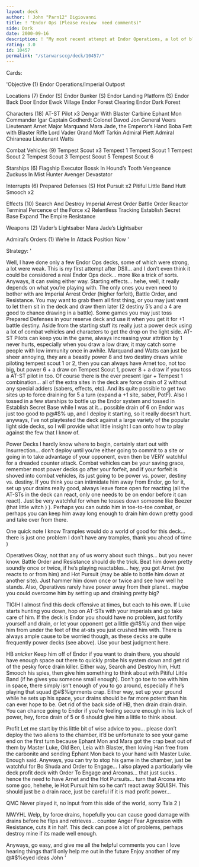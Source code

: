 ```yaml
---
layout: deck
author: ! John "Parn12" Digiovanni
title: ! "Endor Ops (Please review  need comments)"
side: Dark
date: 2000-09-16
description: ! "My most recent attempt at Endor Operations, a lot of black and blue for heavy ground control and draining."
rating: 3.0
id: 10457
permalink: "/starwarsccg/deck/10457/"
---
```

Cards: 

'Objective (1)
Endor Operations/Imperial Outpost

Locations (7)
Endor (S)
Endor Bunker (S)
Endor Landing Platform (S)
Endor Back Door
Endor Ewok Village
Endor Forest Clearing
Endor Dark Forest

Characters (18)
AT-ST Pilot x3
Dengar With Blaster Carbine
Ephant Mon
Commander Igar
Captain Godherdt
Colonel Davod Jon
General Veers
Lieutenant Arnet
Major Marquand
Mara Jade, the Emperor’s Hand
Boba Fett with Blaster Rifle
Lord Vader
Grand Moff Tarkin
Admiral Piett
Admiral Chiraneau
Lieutenant Watts

Combat Vehicles (9)
Tempest Scout x3
Tempest 1
Tempest Scout 1
Tempest Scout 2
Tempest Scout 3
Tempest Scout 5
Tempest Scout 6

Starships (6)
Flagship Executor
Bossk In Hound’s Tooth
Vengeance
Zuckuss In Mist Hunter
Avenger
Devastator

Interrupts (6)
Prepared Defenses (S)
Hot Pursuit x2
Pitiful Little Band
Hutt Smooch x2

Effects (10)
Search And Destroy
Imperial Arrest Order
Battle Order
Reactor Terminal
Percence of the Force x2
Relentless Tracking
Establish Secret Base
Expand The Empire
Resistance

Weapons (2)
Vader’s Lightsaber
Mara Jade’s Lightsaber

Admiral’s Orders (1)
We’re In Attack Position Now '

Strategy: '

Well, I have done only a few Endor Ops decks, some of which were strong, a lot were weak.  This is my first attempt after DSII... and I don’t even think it could be considered a real Endor Ops deck... more like a trick of sorts.  Anyways, it can swing either way.  Starting effects... hehe, well, it really depends on what you’re playing with.  The only ones you even need to bother with are Imperial Arrest Order (higher forfeit), Battle Order, and Resistance.  You may want to grab them all first thing, or you may just want to let them sit in the deck and draw them later (2 destiny 5’s and a 4 are good to chance drawing in a battle).  Some games you may just toss Prepared Defenses in your reserve deck and use it when you get it for +1 battle destiny.  Aside from the starting stuff its really just a power deck using a lot of combat vehicles and characters to get the drop on the light side.  AT-ST Pilots can keep you in the game, always increasing your attrition by 1 never hurts, especially when you draw a low draw, it may catch some people with low immunity once in awhile.  Marquand and Watts can just be sheer annoying, they are a beastly power 8 and two destiny draws while piloting tempest scout 1 or 2, then you can always have Arnet too, not too big, but power 6 + a draw on Tempest Scout 1, power 8 + a draw if you toss a AT-ST pilot in too.  Of course there is the ever present Igar + Tempest 1 combination... all of the extra sites in the deck are force drain of 2 without any special adders (sabers, effects, etc).  And its quite possible to get two sites up to force draining for 5 a turn (expand a +1 site, saber, PotF). Also I tossed in a few starships to bottle up the Endor system and tossed in Establish Secret Base while I was at it... possible drain of 6 on Endor was just too good to p@#$% up, and I deploy it starting, so it really doesn’t hurt.  anyways, I’ve not playtested the deck against a large variety of the popular light side decks, so I will provide what little insight I can onto how to play against the few that I know of.

Power Decks
I hardly know where to begin, certainly start out with Insurrection... don’t deploy until you’re either going to commit to a site or going in to take advantage of your opponent, even then be VERY watchful for a dreaded counter attack.  Combat vehicles can be your saving grace, remember most power decks go after your forfeit, and if your forfeit is shoved into combat vehicles, its just going to be power vs. power, destiny vs. destiny.  If you think you can intimidate him away from Endor, go for it, set up your drains really good, always leave force open for reacting (all the AT-STs in the deck can react, only one needs to be on endor before it can react).  Just be very watchful for when he tosses down someone like Beezer (that little witch ) ).  Perhaps you can outdo him in toe-to-toe combat, or perhaps you can keep him away long enough to drain him down pretty good and take over from there.

One quick note I know Tramples would do a world of good for this deck... there is just one problem I don’t have any tramples, thank you ahead of time )

Operatives
Okay, not that any of us worry about such things... but you never know.  Battle Order and Resistance should do the trick.  Beat him down pretty soundly once or twice, if he’s playing reactables... hey, you got Arnet (no reacts to or from him) and Hot Pursuit (may be able to bottle him down at another site).  Just hammer him down once or twice and see how well he stands.  Also, Operatives rarely have power away from their planet.. maybe you could overcome him by setting up and draining pretty big?

TIGIH
I almost find this deck offensive at times, but each to his own.  If Luke starts hunting you down, hop on AT-STs with your imperials and go take care of him.  If the deck is Endor you should have no problem, just fortify yourself and drain, or let your opponent get a little @#$%y and then wipe him from under the feet of the at-sts you just crushed him with.  There is always ample cause to be worried though, as these decks are quite frequently power decks (see above).  Use your best judgment here.

HB
*snicker* Keep him off of Endor if you want to drain there, you should have enough space out there to quickly probe his system down and get rid of the pesky force drain killer.  Either way, Search and Destroy him, Hutt Smooch his spies, then give him something to think about with Pitiful Little Band (if he gives you someone small enough).  Don’t go toe to toe with him in space, there simply isn’t enough of you to go around, especially if he’s playing that squad @#$%ignments crap.  Either way, set up your ground while he sets up his space, your drains should be far more potent than his can ever hope to be.  Get rid of the back side of HB, then drain drain drain.  You can chance going to Endor if you’re feeling secure enough in his lack of power, hey, force drain of 5 or 6 should give him a little to think about.

Profit
Let me start by this little bit of wise advice to you... please don’t deploy the two aliens to the chamber, it’d be unfortunate to see your game end on the first turn because Ephant Mon and Mara got the crap beat out of them by Master Luke, Old Ben, Leia with Blaster, then loving Han free from the carbonite and sending Ephant Mon back to your hand with Master Luke.  Enough said.  Anyways, you can try to stop his game in the chamber, just be watchful for Bo Shuda and Order to Engage... I also played a particularly vile deck profit deck with Order To Engage and Arconas... that just sucks.. hence the need to have Arnet and the Hot Pursuits... turn that Arcona into some goo, hehehe, ie Hot Pursuit him so he can’t react away  SQUISH.  This should just be a drain race, just be careful if it is mad profit power...

QMC
Never played it, no input from this side of the world, sorry Tala 2 )

MWYHL
Welp, by force drains, hopefully you can cause good damage with drains before he flips and retrieves... counter Anger Fear Agression with Resistance, cuts it in half.	This deck can pose a lot of problems, perhaps destroy mine if its made well enough.

Anyways, go easy, and give me all the helpful comments you can  I love hearing things that’ll only help me out in the future  Enjoy another of my @#$%eyed ideas
John '
